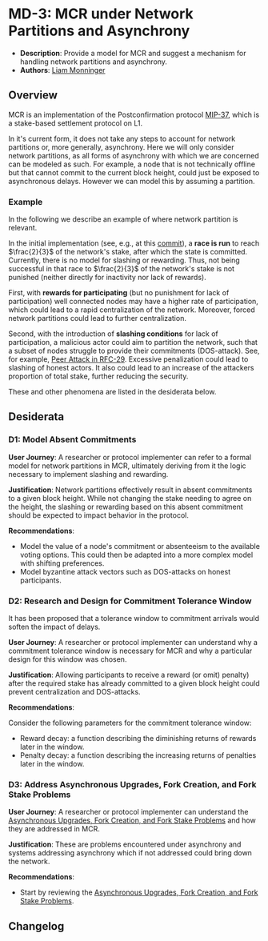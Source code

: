 # MD-3: MCR under Network Partitions and Asynchrony

- **Description**: Provide a model for MCR and suggest a mechanism for handling network partitions and asynchrony.
- **Authors**: [Liam Monninger](mailto:liam@movementlabs.xyz)

## Overview
MCR is an implementation of the Postconfirmation protocol [MIP-37](https://github.com/movementlabsxyz/MIP/blob/mip/MCR/MIP/mip-37/README.md), which is a stake-based settlement protocol on L1.

In it's current form, it does not take any steps to account for network partitions or, more generally, asynchrony.
Here we will only consider network partitions, as all forms of asynchrony with which we are concerned can be modeled as such. For example, a node that is not technically offline but that cannot commit to the current block height, could just be exposed to asynchronous delays. However we can model this by assuming a partition.

### Example

In the following we describe an example of where network partition is relevant.

In the initial implementation (see, e.g., at this [commit](https://github.com/movementlabsxyz/movement/tree/baa83356a14d44fd4e8346e1eddfc184cebc17d3/protocol-units/settlement/mcr)), a **race is run** to reach $\frac{2}{3}$ of the network's stake, after which the state is committed. Currently, there is no model for slashing or rewarding. Thus, not being successful in that race to $\frac{2}{3}$ of the network's stake is not punished (neither directly for inactivity nor lack of rewards).

First, with **rewards for participating** (but no punishment for lack of participation) well connected nodes may have a higher rate of participation, which could lead to a rapid centralization of the network. Moreover, forced network partitions could lead to further centralization.

Second, with the introduction of **slashing conditions** for lack of participation, a malicious actor could aim to partition the network, such that a subset of nodes struggle to provide their commitments (DOS-attack). See, for example, [Peer Attack in RFC-29](https://github.com/movementlabsxyz/rfcs/pull/29). Excessive penalization could lead to slashing of honest actors. It also could lead to an increase of the attackers proportion of total stake, further reducing the security.

These and other phenomena are listed in the desiderata below.

## Desiderata


### D1: Model Absent Commitments

**User Journey**: A researcher or protocol implementer can refer to a formal model for network partitions in MCR, ultimately deriving from it the logic necessary to implement slashing and rewarding.

**Justification**: Network partitions effectively result in absent commitments to a given block height. While not changing the stake needing to agree on the height, the slashing or rewarding based on this absent commitment should be expected to impact behavior in the protocol.

**Recommendations**:

- Model the value of a node's commitment or absenteeism to the available voting options. This could then be adapted into a more complex model with shifting preferences.
- Model byzantine attack vectors such as DOS-attacks on honest participants.

### D2: Research and Design for Commitment Tolerance Window

It has been proposed that a tolerance window to commitment arrivals would soften the impact of delays.

**User Journey**: A researcher or protocol implementer can understand why a commitment tolerance window is necessary for MCR and why a particular design for this window was chosen.

**Justification**: Allowing participants to receive a reward (or omit) penalty) after the required stake has already committed to a given block height could prevent centralization and DOS-attacks.

**Recommendations**:

Consider the following parameters for the commitment tolerance window:

- Reward decay: a function describing the diminishing returns of rewards later in the window.
- Penalty decay: a function describing the increasing returns of penalties later in the window.

### D3: Address Asynchronous Upgrades, Fork Creation, and Fork Stake Problems

**User Journey**: A researcher or protocol implementer can understand the [Asynchronous Upgrades, Fork Creation, and Fork Stake Problems](./asychronous-upgrades-problem.md) and how they are addressed in MCR.

**Justification**: These are problems encountered under asynchrony and systems addressing asynchrony which if not addressed could bring down the network.

**Recommendations**:

- Start by reviewing the [Asynchronous Upgrades, Fork Creation, and Fork Stake Problems](./asychronous-upgrades-problem.md).

## Changelog
